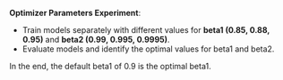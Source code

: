 **Optimizer Parameters Experiment**:

- Train models separately with different values for **beta1 (0.85, 0.88, 0.95)** and **beta2 (0.99, 0.995, 0.9995)**.
- Evaluate models and identify the optimal values for beta1 and beta2.

In the end, the default beta1 of 0.9 is the optimal beta1.
